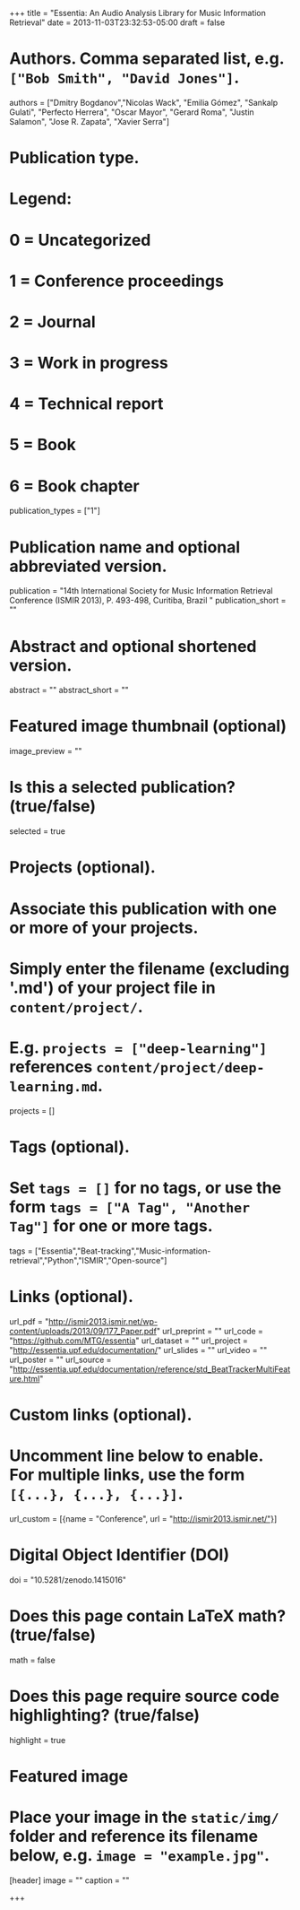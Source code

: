 +++
title = "Essentia: An Audio Analysis Library for Music Information Retrieval"
date = 2013-11-03T23:32:53-05:00
draft = false

# Authors. Comma separated list, e.g. `["Bob Smith", "David Jones"]`.
authors = ["Dmitry Bogdanov","Nicolas Wack", "Emilia Gómez", "Sankalp Gulati", "Perfecto Herrera", "Oscar Mayor", "Gerard Roma", "Justin Salamon", "Jose R. Zapata", "Xavier Serra"]

# Publication type.
# Legend:
# 0 = Uncategorized
# 1 = Conference proceedings
# 2 = Journal
# 3 = Work in progress
# 4 = Technical report
# 5 = Book
# 6 = Book chapter
publication_types = ["1"]

# Publication name and optional abbreviated version.
publication = "14th International Society for Music Information Retrieval Conference (ISMIR 2013), P. 493-498, Curitiba, Brazil "
publication_short = ""

# Abstract and optional shortened version.
abstract = ""
abstract_short = ""

# Featured image thumbnail (optional)
image_preview = ""

# Is this a selected publication? (true/false)
selected = true

# Projects (optional).
#   Associate this publication with one or more of your projects.
#   Simply enter the filename (excluding '.md') of your project file in `content/project/`.
#   E.g. `projects = ["deep-learning"]` references `content/project/deep-learning.md`.
projects = []

# Tags (optional).
#   Set `tags = []` for no tags, or use the form `tags = ["A Tag", "Another Tag"]` for one or more tags.
tags = ["Essentia","Beat-tracking","Music-information-retrieval","Python","ISMIR","Open-source"]

# Links (optional).
url_pdf = "http://ismir2013.ismir.net/wp-content/uploads/2013/09/177_Paper.pdf"
url_preprint = ""
url_code = "https://github.com/MTG/essentia"
url_dataset = ""
url_project = "http://essentia.upf.edu/documentation/"
url_slides = ""
url_video = ""
url_poster = ""
url_source = "http://essentia.upf.edu/documentation/reference/std_BeatTrackerMultiFeature.html"

# Custom links (optional).
#   Uncomment line below to enable. For multiple links, use the form `[{...}, {...}, {...}]`.
url_custom = [{name = "Conference", url = "http://ismir2013.ismir.net/"}]

# Digital Object Identifier (DOI)
doi = "10.5281/zenodo.1415016"

# Does this page contain LaTeX math? (true/false)
math = false

# Does this page require source code highlighting? (true/false)
highlight = true

# Featured image
# Place your image in the `static/img/` folder and reference its filename below, e.g. `image = "example.jpg"`.
[header]
image = ""
caption = ""

+++
